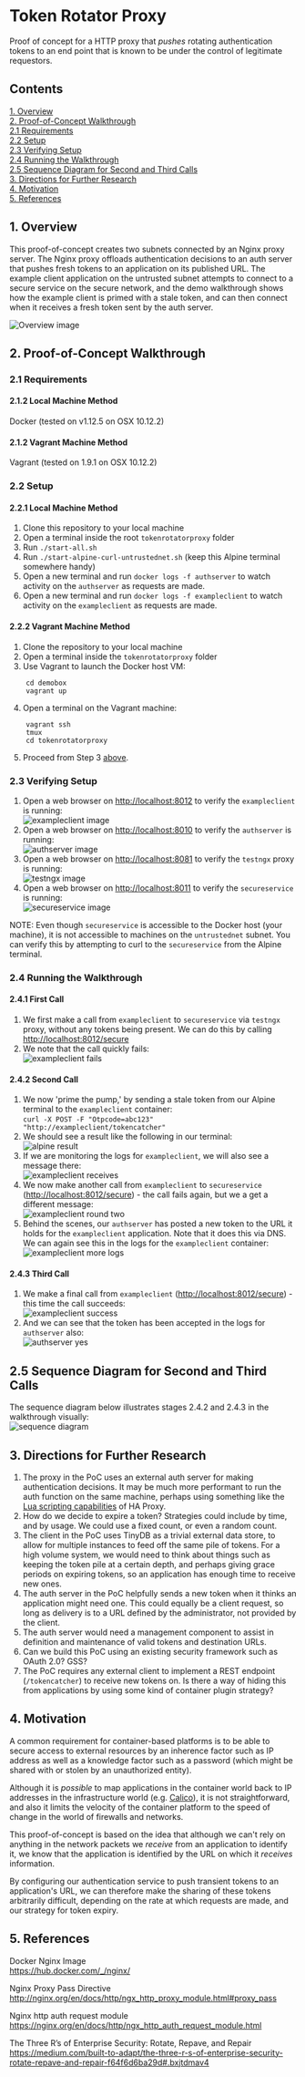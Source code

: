 # Token Rotator Proxy
Proof of concept for a HTTP proxy that *pushes* rotating authentication tokens to an end point that is known to be under the control of legitimate requestors.  
## Contents
[1. Overview](#1-overview)  
[2. Proof-of-Concept Walkthrough](#2-proof-of-concept-walkthrough)  
[2.1 Requirements](#21-requirements)  
[2.2 Setup](#22-setup)  
[2.3 Verifying Setup](#23-verifying-setup)  
[2.4 Running the Walkthrough](#24-running-the-walkthrough)  
[2.5 Sequence Diagram for Second and Third Calls](#25-sequence-diagram-for-second-and-third-calls)  
[3. Directions for Further Research](#3-directions-for-further-research)  
[4. Motivation](#4-motivation)  
[5. References](#5-references)  

## 1. Overview
This proof-of-concept creates two subnets connected by an Nginx proxy server. The Nginx proxy offloads authentication decisions to an auth server that pushes fresh tokens to an application on its published URL. The example client application on the untrusted subnet attempts to connect to a secure service on the secure network, and the demo walkthrough shows how the example client is primed with a stale token, and can then connect when it receives a fresh token sent by the auth server.

![Overview image](https://github.com/bendalby82/tokenrotatorproxy/blob/master/images/overview.png)

## 2. Proof-of-Concept Walkthrough
### 2.1 Requirements  
#### 2.1.2 Local Machine Method  
Docker (tested on v1.12.5 on OSX 10.12.2)
#### 2.1.2 Vagrant Machine Method  
Vagrant (tested on 1.9.1 on OSX 10.12.2)  
### 2.2 Setup  
#### 2.2.1 Local Machine Method  
1. Clone this repository to your local machine  
2. Open a terminal inside the root `tokenrotatorproxy` folder
3. Run `./start-all.sh`
4. Run `./start-alpine-curl-untrustednet.sh` (keep this Alpine terminal somewhere handy)
5. Open a new terminal and run `docker logs -f authserver` to watch activity on the `authserver` as requests are made.
6. Open a new terminal and run `docker logs -f exampleclient` to watch activity on the `exampleclient` as requests are made.  

#### 2.2.2 Vagrant Machine Method   
1. Clone the repository to your local machine  
2. Open a terminal inside the `tokenrotatorproxy` folder  
3. Use Vagrant to launch the Docker host VM:  
````
    cd demobox
    vagrant up
````
4. Open a terminal on the Vagrant machine:
````
    vagrant ssh
    tmux
    cd tokenrotatorproxy
````
5. Proceed from Step 3 [above](#221-local-machine-method).
### 2.3 Verifying Setup
1. Open a web browser on [http://localhost:8012](http://localhost:8012) to verify the `exampleclient` is running:  
![exampleclient image](https://github.com/bendalby82/tokenrotatorproxy/blob/master/images/01-1-exampleclient-up.png)
2. Open a web browser on [http://localhost:8010](http://localhost:8010) to verify the `authserver` is running:  
![authserver image](https://github.com/bendalby82/tokenrotatorproxy/blob/master/images/01-2-authserver-up.png)
3. Open a web browser on [http://localhost:8081](http://localhost:8081) to verify the `testngx` proxy is running:  
![testngx image](https://github.com/bendalby82/tokenrotatorproxy/blob/master/images/01-3-proxy-up.png)
4. Open a web browser on [http://localhost:8011](http://localhost:8011) to verify the `secureservice` is running:  
![secureservice image](https://github.com/bendalby82/tokenrotatorproxy/blob/master/images/01-4-secureservice-up.png)

NOTE: Even though `secureservice` is accessible to the Docker host (your machine), it is not accessible to machines on the `untrustednet` subnet. You can verify this by attempting to curl to the `secureservice` from the Alpine terminal.
### 2.4 Running the Walkthrough
#### 2.4.1 First Call
1. We first make a call from `exampleclient` to `secureservice` via `testngx` proxy, without any tokens being present. We can do this by calling [http://localhost:8012/secure](http://localhost:8012/secure)  
2. We note that the call quickly fails:  
![exampleclient fails](https://github.com/bendalby82/tokenrotatorproxy/blob/master/images/02-example-client-first-time.png)  

#### 2.4.2 Second Call
1. We now 'prime the pump,' by sending a stale token from our Alpine terminal to the `exampleclient` container:  
  `curl -X POST -F "Otpcode=abc123" "http://exampleclient/tokencatcher"`
2. We should see a result like the following in our terminal:  
![alpine result](https://github.com/bendalby82/tokenrotatorproxy/blob/master/images/03-1-post-expired-token.png)  
3. If we are monitoring the logs for `exampleclient`, we will also see a message there:  
![exampleclient receives](https://github.com/bendalby82/tokenrotatorproxy/blob/master/images/03-2-exampleclient-receives.png)  
4. We now make another call from `exampleclient` to `secureservice` ([http://localhost:8012/secure](http://localhost:8012/secure)) - the call fails again, but we a get a different message:  
![exampleclient round two](https://github.com/bendalby82/tokenrotatorproxy/blob/master/images/03-3-exampleclient-secondtime.png)  
5. Behind the scenes, our `authserver` has posted a new token to the URL it holds for the `exampleclient` application. Note that it does this via DNS. We can again see this in the logs for the `exampleclient` container:  
![exampleclient more logs](https://github.com/bendalby82/tokenrotatorproxy/blob/master/images/03-4-exampleclient-receives.png)  

#### 2.4.3 Third Call
1. We make a final call from `exampleclient` ([http://localhost:8012/secure](http://localhost:8012/secure)) - this time the call succeeds:  
![exampleclient success](https://github.com/bendalby82/tokenrotatorproxy/blob/master/images/04-1-exampleclient-thirdtime.png)  
2. And we can see that the token has been accepted in the logs for `authserver` also:  
![authserver yes](https://github.com/bendalby82/tokenrotatorproxy/blob/master/images/04-2-authserver.png)  

## 2.5 Sequence Diagram for Second and Third Calls
The sequence diagram below illustrates stages 2.4.2 and 2.4.3 in the walkthrough visually:  
![sequence diagram](https://github.com/bendalby82/tokenrotatorproxy/blob/master/images/sequence-diagram.png)

## 3. Directions for Further Research
1. The proxy in the PoC uses an external auth server for making authentication decisions. It may be much more performant to run the auth function on the same machine, perhaps using something like the [Lua scripting capabilities](http://www.arpalert.org/haproxy-lua.html) of HA Proxy.  
2. How do we decide to expire a token? Strategies could include by time, and by usage. We could use a fixed count, or even a random count.  
3. The client in the PoC uses TinyDB as a trivial external data store, to allow for multiple instances to feed off the same pile of tokens. For a high volume system, we would need to think about things such as keeping the token pile at a certain depth, and perhaps giving grace periods on expiring tokens, so an application has enough time to receive new ones.  
4. The auth server in the PoC helpfully sends a new token when it thinks an application might need one. This could equally be a client request, so long as delivery is to a URL defined by the administrator, not provided by the client.
5. The auth server would need a management component to assist in definition and maintenance of valid tokens and destination URLs.  
6. Can we build this PoC using an existing security framework such as OAuth 2.0? GSS?
7. The PoC requires any external client to implement a REST endpoint (`/tokencatcher`) to receive new tokens on. Is there a way of hiding this from applications by using some kind of container plugin strategy?

## 4. Motivation
A common requirement for container-based platforms is to be able to secure access to external resources by an inherence factor such as IP address as well as a knowledge factor such as a password (which might be shared with or stolen by an unauthorized entity).  

Although it is *possible* to map applications in the container world back to IP addresses in the infrastructure world (e.g. [Calico](https://www.projectcalico.org/)), it is not straightforward, and also it limits the velocity of the container platform to the speed of change in the world of firewalls and networks.  

This proof-of-concept is based on the idea that although we can't rely on anything in the network packets we *receive* from an application to identify it, we know that the application is identified by the URL on which it *receives* information.  

By configuring our authentication service to push transient tokens to an application's URL, we can therefore make the sharing of these tokens arbitrarily difficult, depending on the rate at which requests are made, and our strategy for token expiry.
## 5. References  
Docker Nginx Image  
https://hub.docker.com/_/nginx/  

Nginx Proxy Pass Directive  
http://nginx.org/en/docs/http/ngx_http_proxy_module.html#proxy_pass  

Nginx http auth request module  
https://nginx.org/en/docs/http/ngx_http_auth_request_module.html  

The Three R’s of Enterprise Security: Rotate, Repave, and Repair  
https://medium.com/built-to-adapt/the-three-r-s-of-enterprise-security-rotate-repave-and-repair-f64f6d6ba29d#.bxjtdmav4  
